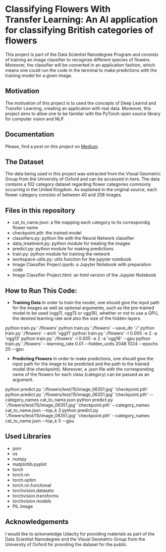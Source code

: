 # Classifying Flowers With Transfer Learning: An AI application for classifying British categories of flowers

This project is part of the Data Scientist Nanodegree Program and consists of training an image classifier to recognize different species of flowers. Moreover, the classifier will be converted in an application fashion, which means one could run the code in the terminal to make predictions with the training model for a given image.

## Motivation
The motivation of this project is to used the concepts of Deep Learnd and Transfer Learning, creating an application with real data.  Moreover, this project aims to allow one to be familiar with the PyTorch open source library for computer vision and NLP.

## Documentation
Please, find a post on this project on [Medium]().

## The Dataset
The data being used in this project was extracted from the Visual Geometric Group from the University of Oxford and can be accessed in here.
The data contains a 102 category dataset regarding flower categories commonly occurring in the United Kingdom. As explained in the original source, each flower category consists of between 40 and 258 images.

## Files in this repository
- cat_to_name.json: a file mapping each category to its correspondig flower name
- checkpoint.pth: the trained model
- classifiers.py: python file with the Neural Network classifier
- data_treatment.py: python module for treating the images
- predict.py: python module for making predictions
- train.py: python module for training the network
- workspace-utils.py: utils function for the jupyter notebook
- Image Classifier Project.ipynb: a Jupyter Notebook with preparation code
- Image Classifier Project.html: an html version of the Jupyter Notebook

## How to Run This Code:

- **Training Data**
In order to train the model, one should give the input path for the images as well as optional arguments, such as the pre-trained model to be used (vgg11, vgg13 or vgg16), whether or not to use a GPU, the desired learning rate and also the size of the hidden layers.

python train.py './flowers'
python train.py './flowers' --save_dir './'
python train.py './flowers' --arch 'vgg11'
python train.py './flowers' -l 0.005 -e 2 -a 'vgg13'
python train.py './flowers' -l 0.005 -e 2 -a 'vgg16' --gpu
python train.py './flowers' --learning_rate 0.01 --hidden_units 2048 1024 --epochs 20 --gpu

- **Predicting Flowers**
In order to make predictions, one should give the input path for the image to be predicted and the path to the trained model (the checkpoint). Moreover, a .json file with the corresponding name of the flowers for each class (category) can be passed as an argument.

python predict.py './flowers/test/15/image_06351.jpg' 'checkpoint.pth'
python predict.py './flowers/test/15/image_06351.jpg' 'checkpoint.pth' --category_names cat_to_name.json
python predict.py './flowers/test/15/image_06351.jpg' 'checkpoint.pth' --category_names cat_to_name.json --top_k 3
python predict.py './flowers/test/15/image_06351.jpg' 'checkpoint.pth' --category_names cat_to_name.json --top_k 5 --gpu

## Used Libraries
- json
- os
- numpy
- matplotlib.pyplot
- torch
- torch.nn
- torch.optim
- torch.nn.functional
- torchvision.datasets
- torchvision.transforms
- torchvision.models
- PIL.Image

## Acknowledgements
I would like to ackonwledge Udacity for providing materials as part of the Data Scientist Nanodegree and the Visual Geometric Group from the University of Oxford for providing the dataset for the public.
